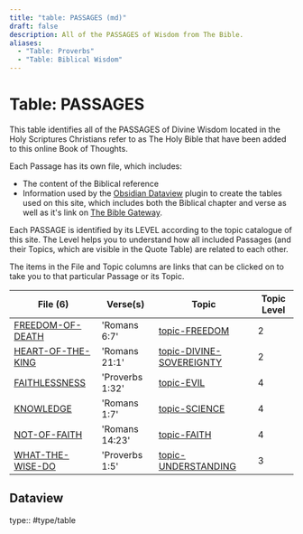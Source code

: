 ```yaml
---
title: "table: PASSAGES (md)"
draft: false
description: All of the PASSAGES of Wisdom from The Bible.
aliases:
  - "Table: Proverbs"
  - "Table: Biblical Wisdom"
---
```

# Table: PASSAGES
This table identifies all of the PASSAGES of Divine Wisdom located in the Holy Scriptures Christians refer to as The Holy Bible that have been added to this online Book of Thoughts.

Each Passage has its own file, which includes:
- The content of the Biblical reference
- Information used by the [Obsidian Dataview](https://blacksmithgu.github.io/obsidian-dataview/) plugin to create the tables used on this site, which includes both the Biblical chapter and verse as well as it's link on [The Bible Gateway](https://www.biblegateway.com/).

Each PASSAGE is identified by its LEVEL according to the topic catalogue of this site. The Level helps you to understand how all included Passages (and their Topics, which are visible in the Quote Table) are related to each other.

The items in the File and Topic columns are links that can be clicked on to take you to that particular Passage or its Topic.

| File (6)                                                                  | Verse(s)        | Topic                                                                                    | Topic Level |
| ------------------------------------------------------------------------- | --------------- | ---------------------------------------------------------------------------------------- | ----------- |
| [FREEDOM-OF-DEATH](app://obsidian.md/content/BIBLE/FREEDOM-OF-DEATH.md)   | 'Romans 6:7'    | [topic-FREEDOM](app://obsidian.md/content/TOPICS/topic-FREEDOM.md)                       | 2           |
| [HEART-OF-THE-KING](app://obsidian.md/content/BIBLE/HEART-OF-THE-KING.md) | 'Romans 21:1'   | [topic-DIVINE-SOVEREIGNTY](app://obsidian.md/content/TOPICS/topic-DIVINE-SOVEREIGNTY.md) | 2           |
| [FAITHLESSNESS](app://obsidian.md/content/BIBLE/FAITHLESSNESS.md)         | 'Proverbs 1:32' | [topic-EVIL](app://obsidian.md/content/TOPICS/topic-EVIL.md)                             | 4           |
| [KNOWLEDGE](app://obsidian.md/content/BIBLE/KNOWLEDGE.md)                 | 'Romans 1:7'    | [topic-SCIENCE](app://obsidian.md/content/TOPICS/topic-SCIENCE.md)                       | 4           |
| [NOT-OF-FAITH](app://obsidian.md/content/BIBLE/NOT-OF-FAITH.md)           | 'Romans 14:23'  | [topic-FAITH](app://obsidian.md/content/TOPICS/topic-FAITH.md)                           | 4           |
| [WHAT-THE-WISE-DO](app://obsidian.md/content/BIBLE/WHAT-THE-WISE-DO.md)   | 'Proverbs 1:5'  | [topic-UNDERSTANDING](app://obsidian.md/content/TOPICS/topic-UNDERSTANDING.md)           | 3           |

## Dataview
type:: #type/table
